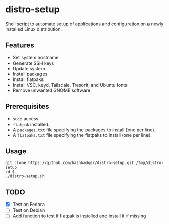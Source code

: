 # distro-setup

Shell script to automate setup of applications and configuration on a newly installed Linux distribution.

## Features

- Set system hostname
- Generate SSH keys
- Update system
- Install packages
- Install flatpaks
- Install VSC, keyd, Tailscale, Tresorit, and Ubuntu fonts
- Remove unwanted GNOME software

## Prerequisites

- `sudo` access.
- `flatpak` installed.
- A `packages.txt` file specifying the packages to install (one per line).
- A `flatpaks.txt` file specifying the flatpaks to install (one per line).

## Usage

```shell
git clone https://github.com/bashbadger/distro-setup.git /tmp/distro-setup
cd $_
./distro-setup.sh
```

## TODO

- [x] Test on Fedora
- [ ] Test on Debian
- [ ] Add function to test if flatpak is installed and install it if missing
